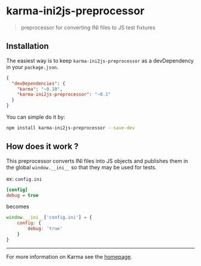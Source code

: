 # karma-ini2js-preprocessor

> preprocessor for converting INI files to JS test fixtures

## Installation

The easiest way is to keep `karma-ini2js-preprocessor` as a devDependency in
your `package.json`.

```json
{
  "devDependencies": {
    "karma": "~0.10",
    "karma-ini2js-preprocessor": "~0.1"
  }
}
```

You can simple do it by:
```bash
npm install karma-ini2js-preprocessor --save-dev
```

## How does it work ?

This preprocessor converts INI files into JS objects and publishes them in the
global `window.__ini__` so that they may be used for tests.

ex: `config.ini`
```ini
[config]
debug = true
```

becomes

```javascript
window.__ini__['config.ini'] = {
    config: {
        debug: 'true'
    }
}
```


----

For more information on Karma see the [homepage].

[homepage]: http://karma-runner.github.com

